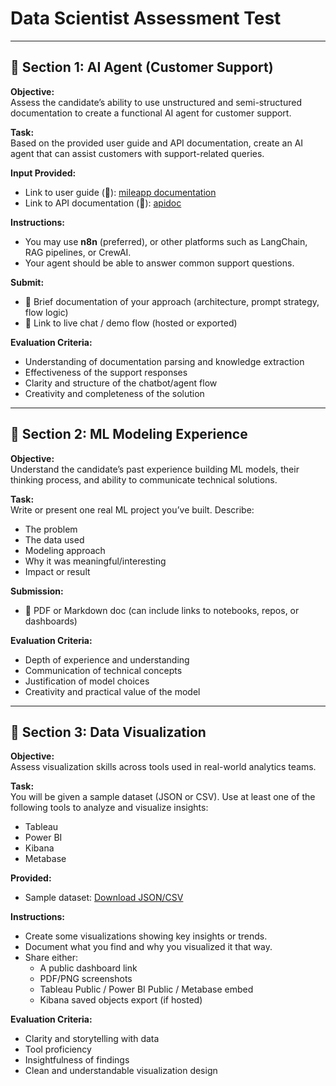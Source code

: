 # Data Scientist Assessment Test

---

## 🧠 Section 1: AI Agent (Customer Support)

**Objective:**  
Assess the candidate’s ability to use unstructured and semi-structured documentation to create a functional AI agent for customer support.

**Task:**  
Based on the provided user guide and API documentation, create an AI agent that can assist customers with support-related queries.

**Input Provided:**  
- Link to user guide (📄): [mileapp documentation](https://doc.clickup.com/3837933/p/h/3n3zd-81962/aa00834626ae24f)
- Link to API documentation (🔗): [apidoc](https://apidoc.mile.app/) 

**Instructions:**  
- You may use **n8n** (preferred), or other platforms such as LangChain, RAG pipelines, or CrewAI.  
- Your agent should be able to answer common support questions.

**Submit:**  
- 📄 Brief documentation of your approach (architecture, prompt strategy, flow logic)  
- 🔗 Link to live chat / demo flow (hosted or exported)

**Evaluation Criteria:**  
- Understanding of documentation parsing and knowledge extraction  
- Effectiveness of the support responses  
- Clarity and structure of the chatbot/agent flow  
- Creativity and completeness of the solution  

---

## 🔹 Section 2: ML Modeling Experience

**Objective:**  
Understand the candidate’s past experience building ML models, their thinking process, and ability to communicate technical solutions.

**Task:**  
Write or present one real ML project you’ve built. Describe:  
- The problem  
- The data used  
- Modeling approach  
- Why it was meaningful/interesting  
- Impact or result  

**Submission:**  
- 📝 PDF or Markdown doc (can include links to notebooks, repos, or dashboards)   

**Evaluation Criteria:**  
- Depth of experience and understanding  
- Communication of technical concepts  
- Justification of model choices  
- Creativity and practical value of the model  

---

## 🔹 Section 3: Data Visualization

**Objective:**  
Assess visualization skills across tools used in real-world analytics teams.

**Task:**  
You will be given a sample dataset (JSON or CSV). Use at least one of the following tools to analyze and visualize insights:  
- Tableau  
- Power BI  
- Kibana  
- Metabase  

**Provided:**  
- Sample dataset: [Download JSON/CSV](#)

**Instructions:**  
- Create some visualizations showing key insights or trends.  
- Document what you find and why you visualized it that way.  
- Share either:  
  - A public dashboard link  
  - PDF/PNG screenshots  
  - Tableau Public / Power BI Public / Metabase embed  
  - Kibana saved objects export (if hosted)  

**Evaluation Criteria:**  
- Clarity and storytelling with data  
- Tool proficiency  
- Insightfulness of findings  
- Clean and understandable visualization design  
